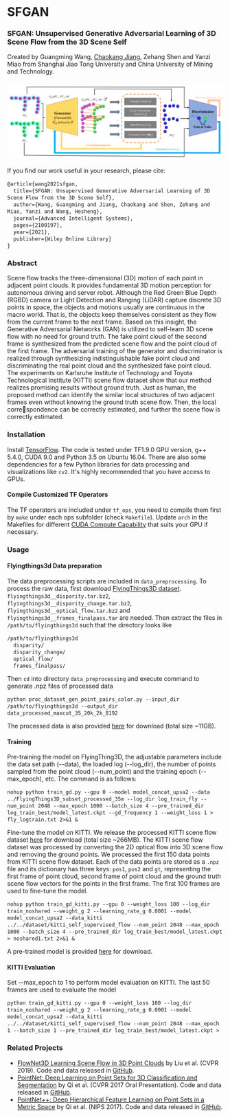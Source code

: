 # SFGAN
### SFGAN: Unsupervised Generative Adversarial Learning of 3D Scene Flow from the 3D Scene Self

Created by Guangming Wang, <a href="[jck520 (github.com)](https://github.com/jck520)">Chaokang Jiang</a>, Zehang Shen and Yanzi Miao from Shanghai Jiao Tong University and China University of Mining and Technology.

### ![SFGAN](SFGAN.png)

If you find our work useful in your research, please cite:

    @article{wang2021sfgan,
      title={SFGAN: Unsupervised Generative Adversarial Learning of 3D Scene Flow from the 3D Scene Self},
      author={Wang, Guangming and Jiang, Chaokang and Shen, Zehang and Miao, Yanzi and Wang, Hesheng},
      journal={Advanced Intelligent Systems},
      pages={2100197},
      year={2021},
      publisher={Wiley Online Library}
    }

### Abstract

Scene flow tracks the three-dimensional (3D) motion of each point in adjacent point clouds. It provides fundamental 3D motion perception for autonomous driving and server robot. Although the Red Green Blue Depth (RGBD) camera or Light Detection and Ranging (LiDAR) capture discrete 3D points in space, the objects and motions usually are continuous in the macro world. That is, the objects keep themselves consistent as they flow from the current frame to the next frame. Based on this insight, the Generative Adversarial Networks (GAN) is utilized to self-learn 3D scene flow with no need for ground truth. The fake point cloud of the second frame is synthesized from the predicted scene flow and the point cloud of the first frame. The adversarial training of the generator and discriminator is realized through synthesizing indistinguishable fake point cloud and discriminating the real point cloud and the synthesized fake point cloud. The experiments on Karlsruhe Institute of Technology and Toyota Technological Institute (KITTI) scene flow dataset show that our method realizes promising results without ground truth. Just as human, the proposed method can identify the similar local structures of two adjacent frames even without knowing the ground truth scene flow. Then, the local correspondence can be correctly estimated, and further the scene flow is correctly estimated.

### Installation

Install <a href="https://www.tensorflow.org/install/">TensorFlow</a>. The code is tested under TF1.9.0 GPU version, g++ 5.4.0, CUDA 9.0 and Python 3.5 on Ubuntu 16.04. There are also some dependencies for a few Python libraries for data processing and visualizations like `cv2`. It's highly recommended that you have access to GPUs.

#### Compile Customized TF Operators

The TF operators are included under `tf_ops`, you need to compile them first by `make` under each ops subfolder (check `Makefile`). Update `arch` in the Makefiles for different <a href="https://en.wikipedia.org/wiki/CUDA#GPUs_supported">CUDA Compute Capability</a> that suits your GPU if necessary.

### Usage

#### Flyingthings3d Data preparation

The data preprocessing scripts are included in `data_preprocessing`. To process the raw data, first download <a href="https://lmb.informatik.uni-freiburg.de/resources/datasets/SceneFlowDatasets.en.html">FlyingThings3D dataset</a>. `flyingthings3d__disparity.tar.bz2`, `flyingthings3d__disparity_change.tar.bz2`, `flyingthings3d__optical_flow.tar.bz2` and `flyingthings3d__frames_finalpass.tar` are needed. Then extract the files in `/path/to/flyingthings3d` such that the directory looks like

```
/path/to/flyingthings3d
  disparity/
  disparity_change/
  optical_flow/
  frames_finalpass/
```

Then `cd` into directory `data_preprocessing` and execute command to generate .npz files of processed data

```
python proc_dataset_gen_point_pairs_color.py --input_dir /path/to/flyingthings3d --output_dir data_processed_maxcut_35_20k_2k_8192
```

The processed data is also provided <a href="https://drive.google.com/file/d/1CMaxdt-Tg1Wct8v8eGNwuT7qRSIyJPY-/view?usp=sharing">here</a> for download (total size ~11GB).

#### Training

Pre-training the model on FlyingThing3D, the adjustable parameters include the data set path (--data), the loaded log (--log_dir), the number of points sampled from the point cloud (--num_point) and the training epoch (--max_epoch), etc. The command is as follows: 

```
nohup python train_gd.py --gpu 0 --model model_concat_upsa2 --data ../FlyingThings3D_subset_processed_35m --log_dir log_train_fly --num_point 2048 --max_epoch 1000 --batch_size 4 --pre_trained_dir log_train_best/model_latest.ckpt --gd_frequency 1 --weight_loss 1 > fly_logtrain.txt 2>&1 &
```

Fine-tune the model on KITTI. We release the processed KITTI scene flow dataset <a href="https://drive.google.com/open?id=1XBsF35wKY0rmaL7x7grD_evvKCAccbKi">here</a> for download (total size ~266MB). The KITTI scene flow dataset was processed by converting the 2D optical flow into 3D scene flow and removing the ground points. We processed the first 150 data points from KITTI scene flow dataset. Each of the data points are stored as a `.npz` file and its dictionary has three keys: `pos1`, `pos2` and `gt`, representing the first frame of point cloud, second frame of point cloud and the ground truth scene flow vectors for the points in the first frame. The first 100 frames are used to fine-tune the model.

```
nohup python train_gd_kitti.py --gpu 0 --weight_loss 100 --log_dir train_noshared --weight_g 2 --learning_rate_g 0.0001 --model model_concat_upsa2 --data_kitti ../../dataset/kitti_self_supervised_flow --num_point 2048 --max_epoch 1000 --batch_size 4 --pre_trained_dir log_train_best/model_latest.ckpt > noshared1.txt 2>&1 &
```

A pre-trained model is provided <a href="https://drive.google.com/open?id=1Ko25szFFKHOq-SPryKbi9ljpOkoe69aO">here</a> for download.

#### KITTI Evaluation



Set --max_epoch to 1 to perform model evaluation on KITTI. The last 50 frames are used to evaluate the model 

```
python train_gd_kitti.py --gpu 0 --weight_loss 100 --log_dir train_noshared --weight_g 2 --learning_rate_g 0.0001 --model model_concat_upsa2 --data_kitti ../../dataset/kitti_self_supervised_flow --num_point 2048 --max_epoch 1 --batch_size 1 --pre_trained_dir log_train_best/model_latest.ckpt > 
```

### Related Projects

* <a href="https://openaccess.thecvf.com/content_CVPR_2019/html/Liu_FlowNet3D_Learning_Scene_Flow_in_3D_Point_Clouds_CVPR_2019_paper.html" target="_blank">FlowNet3D Learning Scene Flow in 3D Point Clouds</a> by Liu et al. (CVPR 2019). Code and data released in <a href="[xingyul/flownet3d: FlowNet3D: Learning Scene Flow in 3D Point Clouds (CVPR 2019) (github.com)](https://github.com/xingyul/flownet3d)">GitHub</a>.
* <a href="http://stanford.edu/~rqi/pointnet" target="_blank">PointNet: Deep Learning on Point Sets for 3D Classification and Segmentation</a> by Qi et al. (CVPR 2017 Oral Presentation). Code and data released in <a href="https://github.com/charlesq34/pointnet">GitHub</a>.
* <a href="http://stanford.edu/~rqi/pointnet2" target="_blank">PointNet++: Deep Hierarchical Feature Learning on Point Sets in a Metric Space</a> by Qi et al. (NIPS 2017). Code and data released in <a href="https://github.com/charlesq34/pointnet2">GitHub</a>.


